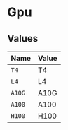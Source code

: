 # Gpu


## Values

| Name   | Value  |
| ------ | ------ |
| `T4`   | T4     |
| `L4`   | L4     |
| `A10G` | A10G   |
| `A100` | A100   |
| `H100` | H100   |